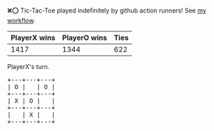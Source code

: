 :x::o: Tic-Tac-Toe played indefinitely by github action runners! See [my workflow](.github/workflows/play.yaml).

|PlayerX wins|PlayerO wins|Ties|
|-|-|-|
|1417|1344|622|

PlayerX's turn.

<pre>
+---+---+---+
| O |   | O |
+---+---+---+
| X | O |   |
+---+---+---+
|   | X |   |
+---+---+---+
</pre>